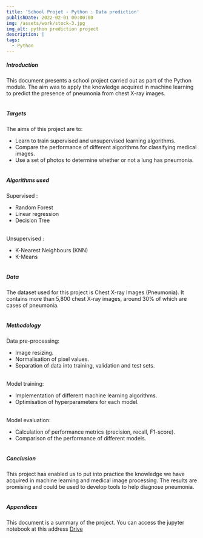 ```yaml
---
title: 'School Projet - Python : Data prediction' 
publishDate: 2022-02-01 00:00:00
img: /assets/work/stock-3.jpg
img_alt: python prediction project
description: |
tags:
  - Python
---
```


##### Introduction
This document presents a school project carried out as part of the Python module. The aim was to apply the knowledge acquired in machine learning to predict the presence of pneumonia from chest X-ray images.
<br><br>

##### Targets
The aims of this project are to:
- Learn to train supervised and unsupervised learning algorithms.
- Compare the performance of different algorithms for classifying medical images.
- Use a set of photos to determine whether or not a lung has pneumonia.
<br><br>

##### Algorithms used
Supervised :
- Random Forest
- Linear regression
- Decision Tree
<br><br>

Unsupervised :
- K-Nearest Neighbours (KNN)
- K-Means
<br><br>

##### Data
The dataset used for this project is Chest X-ray Images (Pneumonia). It contains more than 5,800 chest X-ray images, around 30% of which are cases of pneumonia.
<br><br>

##### Methodology
Data pre-processing:
- Image resizing.
- Normalisation of pixel values.
- Separation of data into training, validation and test sets.
<br><br>

Model training:
- Implementation of different machine learning algorithms.
- Optimisation of hyperparameters for each model.
<br><br>

Model evaluation:
- Calculation of performance metrics (precision, recall, F1-score).
- Comparison of the performance of different models.
<br><br>

##### Conclusion
This project has enabled us to put into practice the knowledge we have acquired in machine learning and medical image processing. The results are promising and could be used to develop tools to help diagnose pneumonia.
<br><br>

##### Appendices
This document is a summary of the project.
You can access the jupyter notebook at this address [Drive](https://drive.google.com/file/d/1VVPzvXfRzIex1SAnjDwa11PdFEKBcmtC/view?usp=sharing)